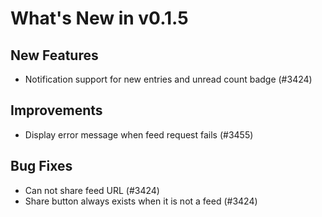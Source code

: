 # What's New in v0.1.5

## New Features

- Notification support for new entries and unread count badge (#3424)

## Improvements

- Display error message when feed request fails (#3455)

## Bug Fixes

- Can not share feed URL (#3424)
- Share button always exists when it is not a feed (#3424)
